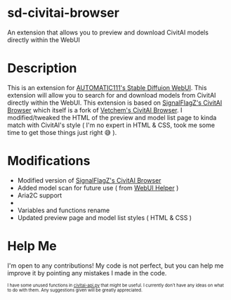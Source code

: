 # sd-civitai-browser
An extension that allows you to preview and download CivitAI models directly within the WebUI

# Description
This is an extension for [AUTOMATIC111's Stable Diffuion WebUI](https://github.com/AUTOMATIC1111/stable-diffusion-webui). This extension will allow you to search for and download models from CivitAI directly within the WebUI.
This extension is based on [SignalFlagZ's CivitAI Browser](https://github.com/SignalFlagZ/sd-civitai-browser) which itself is a fork of [Vetchem's CivitAI Browser](https://github.com/Vetchem/sd-civitai-browser).
I modified/tweaked the HTML of the preview and model list page to kinda match with CivitAI's style ( I'm no expert in HTML & CSS, took me some time to get those things just right 😅 ). 

# Modifications
- Modified version of [SignalFlagZ's CivitAI Browser](https://github.com/SignalFlagZ/sd-civitai-browser)
- Added model scan for future use ( from [WebUI Helper](https://civitai.com/models/16768/civitai-helper-sd-webui-civitai-extension) )
- Aria2C support
- 
- Variables and functions rename
- Updated preview page and model list styles ( HTML & CSS )


# Help Me
I'm open to any contributions! My code is not perfect, but you can help me improve it by pointing any mistakes I made in the code. 

<sub><sup>I have some unused functions in [civitai-api.py](https://github.com/KenjieDec/SD-CivitAI-Browser/blob/main/scripts/civitai-api.py) that might be useful. I currently don't have any ideas on what to do with them. Any suggestions given will be greatly appreciated.</sub></sup>
